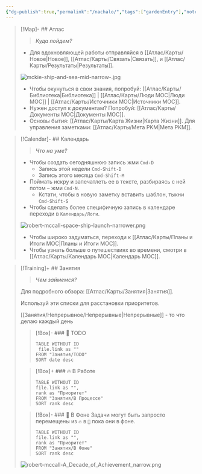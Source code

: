 ```yaml
---
{"dg-publish":true,"permalink":"/nachalo/","tags":["gardenEntry"],"noteIcon":"","created":"2023-12-10T01:48:20.000+05:00"}
---
```




> [!Map]- ## Атлас
> > *Куда пойдем?*
> 
> - Для вдохновляющей работы отправляйся в [[Атлас/Карты/Новое\|Новое]], [[Атлас/Карты/Связать\|Связать]], и [[Атлас/Карты/Результаты\|Результаты]].
>   
> ![mckie-ship-and-sea-mid-narrow-.jpg](/img/user/%D0%90%D1%82%D0%BB%D0%B0%D1%81/%D0%A3%D1%82%D0%B8%D0%BB%D0%B8%D1%82%D1%8B/%D0%A4%D0%B0%D0%B9%D0%BB%D1%8B/mckie-ship-and-sea-mid-narrow-.jpg)
> - Чтобы окунуться в свои знания, попробуй: [[Атлас/Карты/Библиотека\|Библиотека]] | [[Атлас/Карты/Люди MOC\|Люди MOC]] | [[Атлас/Карты/Источники MOC\|Источники MOC]].
> - Нужен доступ к документам? Попробуй: [[Атлас/Карты/Документы MOC\|Документы MOC]].
> - Основы бытия: [[Атлас/Карты/Карта Жизни\|Карта Жизни]].  Для управления заметками: [[Атлас/Карты/Мета PKM\|Мета PKM]].

> [!Calendar]-  ## Календарь
> > *Что на уме?* 
> 
> - Чтобы создать сегодняшнюю запись жми `Cmd-D`
> 	- Запись этой недели `Cmd-Shift-D`
> 	- Запись этого месяца `Cmd-Shift-M`
> - Поймать искру и запечатлеть ее в тексте, разбираясь с ней потом – жми `Cmd-N`.
> 	- Кстати, чтобы в новую заметку вставить шаблон, тыкни `Cmd-Shift-S`
> - Чтобы сделать более специфичную запись в календаре переходи в `Календарь/Логи`.
>   
> ![robert-mccall-space-ship-launch-narrower.png](/img/user/%D0%90%D1%82%D0%BB%D0%B0%D1%81/%D0%A3%D1%82%D0%B8%D0%BB%D0%B8%D1%82%D1%8B/%D0%A4%D0%B0%D0%B9%D0%BB%D1%8B/robert-mccall-space-ship-launch-narrower.png)
> - Чтобы широко задуматься, переходи к [[Атлас/Карты/Планы и Итоги MOC\|Планы и Итоги MOC]].
> - Чтобы узнать больше о путешествиях во времени, смотри в [[Атлас/Карты/Календарь MOC\|Календарь MOC]].

> [!Training]+  ## Занятия
> > *Чем займемся?* 
> 
> Для подробного обзора: [[Атлас/Карты/Занятия\|Занятия]].
> 
> Используй эти списки для расстановки приоритетов. 
> 
> [[Занятия/Непрерывное/Непрерывные\|Непрерывные]] - то что делаю каждый день
> 
 > > [!Box]- ### 📝 TODO
> > ``` dataview
> > TABLE WITHOUT ID
> >  file.link as ""
> > FROM "Занятия/TODO"
> > SORT date desc
> > ```
> 
> 
> > [!Box]+ ### 🔥 В Работе
> > ``` dataview
> > TABLE WITHOUT ID
>  > file.link as "",
>  > rank as "Приоритет"
> > FROM "Занятия/В Процессе"
> > SORT rank desc
> > ```
> 
> > [!Box]- ### 💭 В Фоне
> > Задачи могут быть запросто перемещены из `🔥` в `💭` пока они в фоне.
> > 
> > ``` dataview
> > TABLE WITHOUT ID
> > file.link as "",
> > rank as "Приоритет"
> > FROM "Занятия/В Фоне"
> > SORT rank desc
> > ```
> 
> ![robert-mccall-A_Decade_of_Achievement_narrow.png](/img/user/%D0%90%D1%82%D0%BB%D0%B0%D1%81/%D0%A3%D1%82%D0%B8%D0%BB%D0%B8%D1%82%D1%8B/%D0%A4%D0%B0%D0%B9%D0%BB%D1%8B/robert-mccall-A_Decade_of_Achievement_narrow.png)

